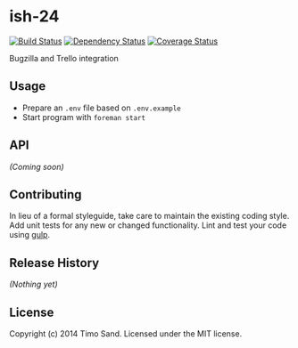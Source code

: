 # ish-24 
<!--- 
[![NPM version][npm-image]][npm-url] 
-->
[![Build Status][travis-image]][travis-url] [![Dependency Status][daviddm-url]][daviddm-image] [![Coverage Status][coveralls-image]][coveralls-url]

Bugzilla and Trello integration

## Usage

* Prepare an `.env` file based on `.env.example`
* Start program with `foreman start`

## API

_(Coming soon)_


## Contributing

In lieu of a formal styleguide, take care to maintain the existing coding style. Add unit tests for any new or changed functionality. Lint and test your code using [gulp](http://gulpjs.com/).


## Release History

_(Nothing yet)_


## License

Copyright (c) 2014 Timo Sand. Licensed under the MIT license.



[npm-url]: https://npmjs.org/package/ish-24
[npm-image]: https://badge.fury.io/js/ish-24.svg 
[travis-url]: https://travis-ci.org/deiga/ish-24
[travis-image]: https://travis-ci.org/deiga/ish-24.svg?branch=master
[daviddm-url]: https://david-dm.org/deiga/ish-24.svg?theme=shields.io
[daviddm-image]: https://david-dm.org/deiga/ish-24
[coveralls-url]: https://coveralls.io/r/deiga/ish-24
[coveralls-image]: https://coveralls.io/repos/deiga/ish-24/badge.png
